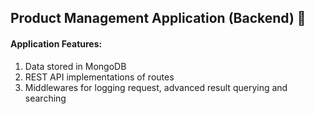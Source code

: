 ## Product Management Application (Backend) 🚀

#### Application Features:

1. Data stored in MongoDB
2. REST API implementations of routes
3. Middlewares for logging request, advanced result querying and searching
